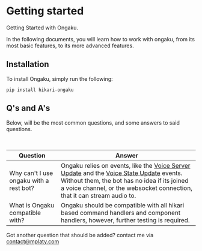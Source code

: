 
# Getting started

Getting Started with Ongaku.

In the following documents, you will learn how to work with ongaku, from its most basic features, to its more advanced features.

## Installation

To install Ongaku, simply run the following:

```
pip install hikari-ongaku
```

## Q's and A's
Below, will be the most common questions, and some answers to said questions.

<br>

|Question|Answer|
|--------|------|
|Why can't I use ongaku with a rest bot?|Ongaku relies on events, like the [Voice Server Update](https://docs.hikari-py.dev/en/latest/reference/hikari/events/voice_events/#hikari.events.voice_events.VoiceServerUpdateEvent) and the [Voice State Update](https://docs.hikari-py.dev/en/latest/reference/hikari/events/voice_events/#hikari.events.voice_events.VoiceStateUpdateEvent) events. Without them, the bot has no idea if its joined a voice channel, or the websocket connection, that it can stream audio to.|
|What is Ongaku compatible with?|Ongaku should be compatible with all hikari based command handlers and component handlers, however, further testing is required.|

Got another question that should be added? contact me via [contact@mplaty.com](mailto:contact@mplaty.com)